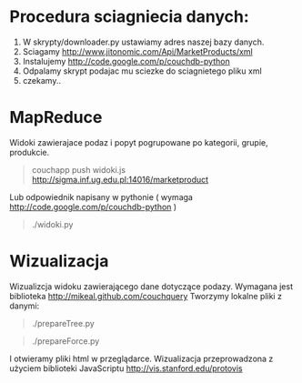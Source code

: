# Procedura sciagniecia danych:
1. W skrypty/downloader.py ustawiamy adres naszej bazy danych.
2. Sciagamy http://www.jitonomic.com/Api/MarketProducts/xml
3. Instalujemy http://code.google.com/p/couchdb-python
4. Odpalamy skrypt podajac mu sciezke do sciagnietego pliku xml
5. czekamy..

# MapReduce
Widoki zawierajace podaz i popyt pogrupowane po kategorii, grupie, produkcie.

> couchapp push widoki.js http://sigma.inf.ug.edu.pl:14016/marketproduct

Lub odpowiednik napisany w pythonie ( wymaga http://code.google.com/p/couchdb-python )

> ./widoki.py

# Wizualizacja
Wizualizcja widoku zawierającego dane dotyczące podazy.
Wymagana jest biblioteka http://mikeal.github.com/couchquery
Tworzymy lokalne pliki z danymi:
> ./prepareTree.py

> ./prepareForce.py

I otwieramy pliki html w przeglądarce.
Wizualizacja przeprowadzona z użyciem biblioteki JavaScriptu http://vis.stanford.edu/protovis
